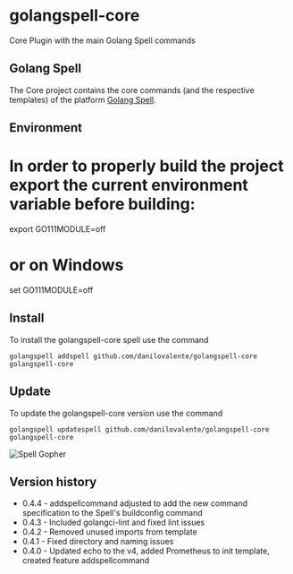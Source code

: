 # golangspell-core
Core Plugin with the main Golang Spell commands

## Golang Spell
The Core project contains the core commands (and the respective templates) of the platform [Golang Spell](https://github.com/danilovalente/golangspell).

## Environment
# In order to properly build the project export the current environment variable before building:
export GO111MODULE=off
# or on Windows
set GO111MODULE=off

## Install
To install the golangspell-core spell use the command

`golangspell addspell github.com/danilovalente/golangspell-core golangspell-core`

## Update
To update the golangspell-core version use the command

`golangspell updatespell github.com/danilovalente/golangspell-core golangspell-core`

![Spell Gopher](http://derobgfa8qo3s.cloudfront.net/images/gopher_spell.png)

## Version history
* 0.4.4 - addspellcommand adjusted to add the new command specification to the Spell's buildconfig command
* 0.4.3 - Included golangci-lint and fixed lint issues
* 0.4.2 - Removed unused imports from template
* 0.4.1 - Fixed directory and naming issues
* 0.4.0 - Updated echo to the v4, added Prometheus to init template, created feature addspellcommand
